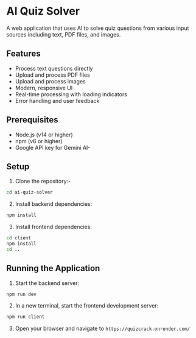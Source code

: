 # AI Quiz Solver

A web application that uses AI to solve quiz questions from various input sources including text, PDF files, and images.

## Features

- Process text questions directly
- Upload and process PDF files
- Upload and process images
- Modern, responsive UI
- Real-time processing with loading indicators
- Error handling and user feedback

## Prerequisites

- Node.js (v14 or higher)
- npm (v6 or higher)
- Google API key for Gemini AI-

## Setup

1. Clone the repository:-
```bash
cd ai-quiz-solver
```

2. Install backend dependencies:
```bash
npm install
```

3. Install frontend dependencies:
```bash
cd client
npm install
cd ..
```

## Running the Application

1. Start the backend server:
```bash
npm run dev
```

2. In a new terminal, start the frontend development server:
```bash
npm run client
```

3. Open your browser and navigate to `https://quizcrack.onrender.com/`

